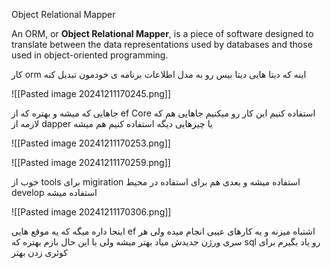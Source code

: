 Object Relational Mapper

An ORM, or **Object Relational Mapper**, is a piece of software designed to translate between the data representations used by databases and those used in object-oriented programming.

کار orm اینه که دیتا هایی دیتا بیس رو به مدل اطلاعات برنامه ی خودمون تبدیل کنه 

![[Pasted image 20241211170245.png]]


جاهایی که میشه و بهتره که از ef Core استفاده کنیم این کار رو میکنیم جاهایی هم که لازمه از dapper یا چیزهایی دیگه استفاده کنیم هم میشه 

![[Pasted image 20241211170253.png]]

![[Pasted image 20241211170259.png]]

خوب از tools برای migiration استفاده میشه و بعدی هم برای استفاده در محیط develop استفاده میشه 

![[Pasted image 20241211170306.png]]

اینجا داره میگه که یه موقع هایی ef اشتباه میزنه و یه کارهای عیبی انجام میده ولی هر سری ورژن جدیدش میاد بهتر میشه ولی با این حال بازم بهتره که sql رو یاد بگیرم برای کوئری زدن بهتر